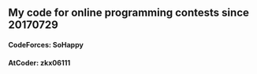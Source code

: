 ## My code for online programming contests since 20170729
#### CodeForces: SoHappy
#### AtCoder: zkx06111
